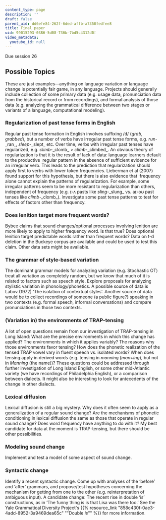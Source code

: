```yaml
---
content_type: page
description: ''
draft: false
parent_uid: dd6efe84-262f-6ded-affb-a7350fedfee8
title: Final paper
uid: 99015293-0386-5d08-736b-7bd5c4312d0f
video_metadata:
  youtube_id: null
---
```

Due session 26

## Possible Topics

These are just examples—anything on language variation or language change is potentially fair game, in any language. Projects should generally include collection of some primary data (e.g. usage data, pronunciation data from the historical record or from recordings), and formal analysis of those data (e.g. analyzing the grammatical difference between two stages or variants of a language, computational modeling).

### Regularization of past tense forms in English

Regular past tense formation in English involves suffixing /d/ (_grab_, _grabbed_), but a number of verbs have irregular past tense forms, e.g. _run_\-\_ran\_, _sleep_\-\_slept\_ etc. Over time, verbs with irregular past tenses have regularized, e.g. _climb_\-\_clomb\_ > _climb_\-\_climbed\_. An obvious theory of regularization is that it is the result of lack of data: language learners default to the productive  regular pattern in the absence of sufficient evidence for an irregular verb. This leads to the prediction that regularization should apply first to verbs with lower token frequencies. Lieberman et al (2007) found support for this hypothesis, but there is also evidence that  frequency alone cannot explain the patterns of regularization. For example, some irregular patterns seem to be more resistant to regularization than others, independent of frequency (e.g. ɪ-ʌ pasts like _sling_\-\_slung\_ vs. aɪ-oʊ past tenses like _climb_\-\_clomb\_). Investigate some past tense patterns to test for effects of factors other than frequency.

### Does lenition target more frequent words?

Bybee claims that sound changes/optional processes involving lenition are more likely to apply to higher frequency word. Is that true? Does optional lenition target predictable words rather than frequent words? Data on t-d deletion in the Buckeye corpus are available and could be used to test this claim. Other data sets might be available.

### The grammar of style-based variation

The dominant grammar models for analyzing variation (e.g. Stochastic OT) treat all variation as completely random, but we know that much of it is related to factors such as speech style. Explore proposals for analyzing stylistic variation in phonology/phonetics. A possible source of data is Labov (1972) ‘The isolation of contextual styles’. Another source of data would be to collect recordings of someone (a public figure?) speaking in two contexts (e.g. formal speech, informal conversations) and compare pronunciations in those two contexts.

### (Variation in) the environments of TRAP-tensing

A lot of open questions remain from our investigation of TRAP-tensing in Long Island: What are the precise environments in which this change has applied? The environments in which it applies variably? The reasons why those environments favor tensing? How does the phonetic realization of the tensed TRAP vowel vary in fluent speech vs. isolated words? When does tensing apply in derived words (e.g. tensing in _manning_ (_man_+_ing_), but not in _Manning_ (the name))? These questions could be addressed through further investigation of Long Island English, or some other mid-Atlantic variety (we have recordings of Philadelphia English), or a comparison between dialects. It might also be interesting to look for antecedents of the change in other dialects.

### Lexical diffusion

Lexical diffusion is still a big mystery. Why does it often seem to apply as a generalization of a regular sound change? Are the mechanisms of phonetic conditioning in lexical diffusion the same as those that operate in regular sound change? Does word frequency have anything to do with it? My best candidate for data at the moment is TRAP-tensing, but there should be other possibilities.

### Modeling sound change

Implement and test a model of some aspect of sound change.

### Syntactic change

Identify a recent syntactic change. Come up with analyses of the ‘before’ and ‘after’ grammars, and propose/test hypotheses concerning the mechanism for getting from one to the other (e.g. reinterpretation of ambiguous input). A candidate change: The recent rise in double ‘is’ constructions, as in ‘The funny thing is is that Lisa was there too.’ See the Yale Grammatical Diversity Project's {{% resource_link "858c430f-0ae3-4add-8952-3a9469dea65c" "\"Double _is_\"" %}} for more information.